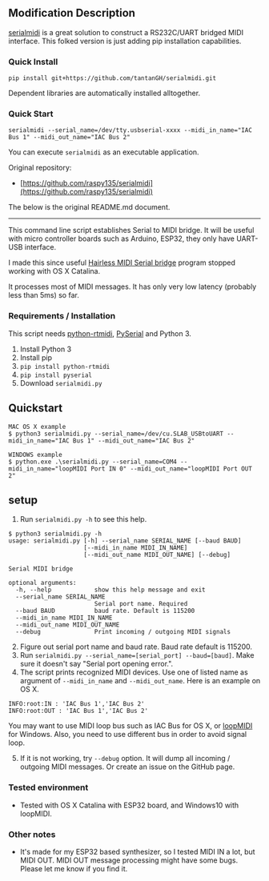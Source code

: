 ## Modification Description

[serialmidi](https://github.com/raspy135/serialmidi) is a great solution to construct a RS232C/UART bridged MIDI interface.
This folked version is just adding pip installation capabilities.

### Quick Install

    pip install git+https://github.com/tantanGH/serialmidi.git

Dependent libraries are automatically installed alltogether.

### Quick Start

    serialmidi --serial_name=/dev/tty.usbserial-xxxx --midi_in_name="IAC Bus 1" --midi_out_name="IAC Bus 2"

You can execute `serialmidi` as an executable application.

Original repository:
* [https://github.com/raspy135/serialmidi](https://github.com/raspy135/serialmidi)


The below is the original README.md document.

---

This command line script establishes Serial to MIDI bridge.
It will be useful with micro controller boards such as Arduino, ESP32, they only have UART-USB interface.

I made this since useful [Hairless MIDI Serial bridge](https://github.com/projectgus/hairless-midiserial) program stopped working with OS X Catalina.

It processes most of MIDI messages. It has only very low latency (probably less than 5ms) so far.

### Requirements / Installation

This script needs [python-rtmidi](https://pypi.org/project/python-rtmidi/), [PySerial](https://pypi.org/project/pyserial/) and Python 3.

1. Install Python 3
2. Install pip
3. `pip install python-rtmidi`
4. `pip install pyserial`
5. Download `serialmidi.py`

## Quickstart
```
MAC OS X example
$ python3 serialmidi.py --serial_name=/dev/cu.SLAB_USBtoUART --midi_in_name="IAC Bus 1" --midi_out_name="IAC Bus 2"

WINDOWS example
$ python.exe .\serialmidi.py --serial_name=COM4 --midi_in_name="loopMIDI Port IN 0" --midi_out_name="loopMIDI Port OUT 2"
```

## setup

1. Run `serialmidi.py -h` to see this help.
```
$ python3 serialmidi.py -h
usage: serialmidi.py [-h] --serial_name SERIAL_NAME [--baud BAUD]
                     [--midi_in_name MIDI_IN_NAME]
                     [--midi_out_name MIDI_OUT_NAME] [--debug]

Serial MIDI bridge

optional arguments:
  -h, --help            show this help message and exit
  --serial_name SERIAL_NAME
                        Serial port name. Required
  --baud BAUD           baud rate. Default is 115200
  --midi_in_name MIDI_IN_NAME
  --midi_out_name MIDI_OUT_NAME
  --debug               Print incoming / outgoing MIDI signals
```

2. Figure out serial port name and baud rate. Baud rate default is 115200.
3. Run `serialmidi.py --serial_name=[serial_port] --baud=[baud]`. Make sure it doesn't say "Serial port opening error.".
4. The script prints recognized MIDI devices. Use one of listed name as argument of `--midi_in_name` and `--midi_out_name`. Here is an example on OS X.
```
INFO:root:IN : 'IAC Bus 1','IAC Bus 2'
INFO:root:OUT : 'IAC Bus 1','IAC Bus 2'
```
You may want to use MIDI loop bus such as IAC Bus for OS X, or [loopMIDI](https://www.tobias-erichsen.de/software/loopmidi.html) for Windows. Also, you need to use different bus in order to avoid signal loop.

5. If it is not working, try `--debug` option. It will dump all incoming / outgoing MIDI messages. Or create an issue on the GitHub page.


### Tested environment
- Tested with OS X Catalina with ESP32 board, and Windows10 with loopMIDI.

### Other notes
- It's made for my ESP32 based synthesizer, so I tested MIDI IN a lot, but MIDI OUT. MIDI OUT message processing might have some bugs. Please let me know if you find it.


